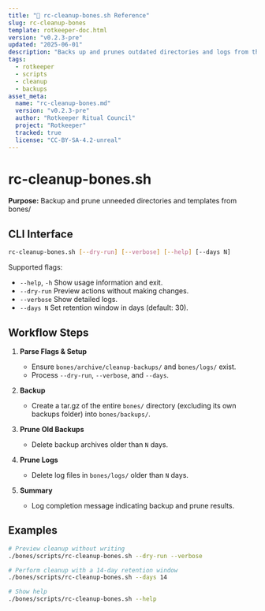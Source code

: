 ```yaml
---
title: "🔄 rc-cleanup-bones.sh Reference"
slug: rc-cleanup-bones
template: rotkeeper-doc.html
version: "v0.2.3-pre"
updated: "2025-06-01"
description: "Backs up and prunes outdated directories and logs from the bones/ archive system."
tags:
  - rotkeeper
  - scripts
  - cleanup
  - backups
asset_meta:
  name: "rc-cleanup-bones.md"
  version: "v0.2.3-pre"
  author: "Rotkeeper Ritual Council"
  project: "Rotkeeper"
  tracked: true
  license: "CC-BY-SA-4.2-unreal"
---
```


# rc-cleanup-bones.sh

**Purpose:** Backup and prune unneeded directories and templates from bones/

## CLI Interface

```bash
rc-cleanup-bones.sh [--dry-run] [--verbose] [--help] [--days N]
```

Supported flags:

- `--help`, `-h`
  Show usage information and exit.
- `--dry-run`
  Preview actions without making changes.
- `--verbose`
  Show detailed logs.
- `--days N`
  Set retention window in days (default: 30).

## Workflow Steps

1. **Parse Flags & Setup**
   - Ensure `bones/archive/cleanup-backups/` and `bones/logs/` exist.
   - Process `--dry-run`, `--verbose`, and `--days`.

2. **Backup**
   - Create a tar.gz of the entire `bones/` directory (excluding its own backups folder) into `bones/backups/`.

3. **Prune Old Backups**
   - Delete backup archives older than `N` days.

4. **Prune Logs**
   - Delete log files in `bones/logs/` older than `N` days.

5. **Summary**
   - Log completion message indicating backup and prune results.

## Examples

```bash
# Preview cleanup without writing
./bones/scripts/rc-cleanup-bones.sh --dry-run --verbose

# Perform cleanup with a 14-day retention window
./bones/scripts/rc-cleanup-bones.sh --days 14

# Show help
./bones/scripts/rc-cleanup-bones.sh --help
```

<!-- 🎴 Limerick 1:
In bones that once held scripts and lore,
rc-cleanup-bones would save and restore.
It backed up the tombs neat,
Then pruned old defeat,
Leaving archives to honor folklore.
-->

<!-- 🎴 Limerick 2:
When backup folders grew out of hand,
This script lent a well-guided stand.
With tar and with find,
It culled what’s confined,
And kept your bones tidy and grand.
-->